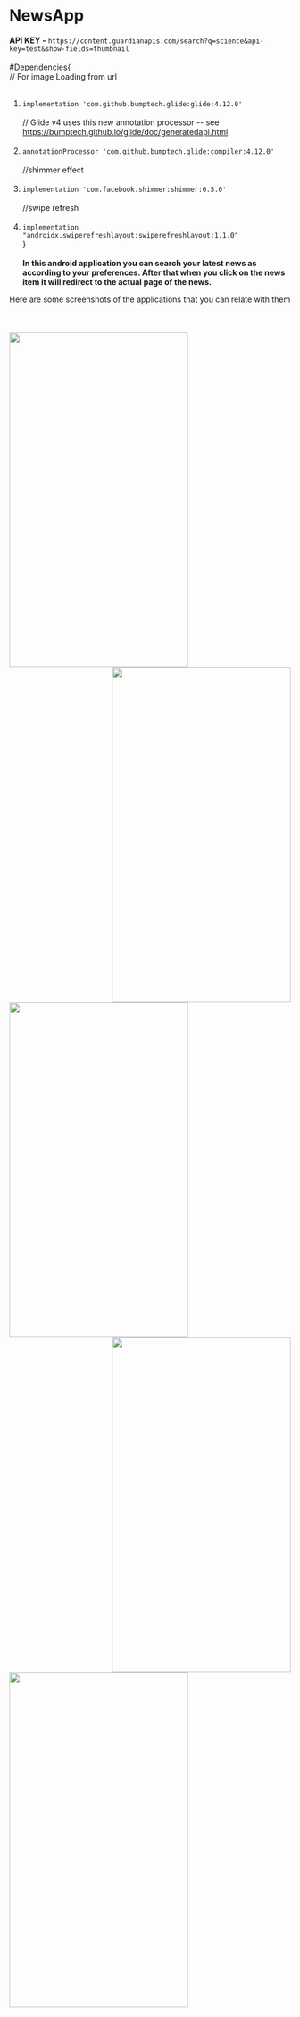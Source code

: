 # NewsApp
**API KEY -** `https://content.guardianapis.com/search?q=science&api-key=test&show-fields=thumbnail` <br><br>
#Dependencies{ <br>
  // For image Loading from url <br> <br>
   1. `implementation 'com.github.bumptech.glide:glide:4.12.0'` <br> <br>
    // Glide v4 uses this new annotation processor -- see https://bumptech.github.io/glide/doc/generatedapi.html <br> <br>
  2.  `annotationProcessor 'com.github.bumptech.glide:compiler:4.12.0' `<br> <br>
    //shimmer effect <br> <br>
  3.  `implementation 'com.facebook.shimmer:shimmer:0.5.0' `<br> <br>
    //swipe refresh <br> <br>
  4.  `implementation "androidx.swiperefreshlayout:swiperefreshlayout:1.1.0"` <br>
}
<br><br>
**In this android application you can search your latest news as according to your preferences. After that when you click on the news item it will redirect to the actual page of the news.**

   Here are some screenshots of the applications that you can relate with them<br><br><br>
</br>
 <img align ="left" src="https://raw.githubusercontent.com/Uddhav2404/NewsApp/master/newspic/Screenshot1.png" width="320" height="600" />
  <img align="right" src="https://raw.githubusercontent.com/Uddhav2404/NewsApp/master/newspic/Screenshot2.png" width="320" height="600" />
  </br>
   <img align ="left" src="https://raw.githubusercontent.com/Uddhav2404/NewsApp/master/newspic/Screenshot3.png" width="320" height="600" />
    <img align="right" src="https://raw.githubusercontent.com/Uddhav2404/NewsApp/master/newspic/Screenshot4.png" width="320" height="600" />
<img align ="left" src="https://raw.githubusercontent.com/Uddhav2404/NewsApp/master/newspic/Screenshot5.png" width="320" height="600" />

